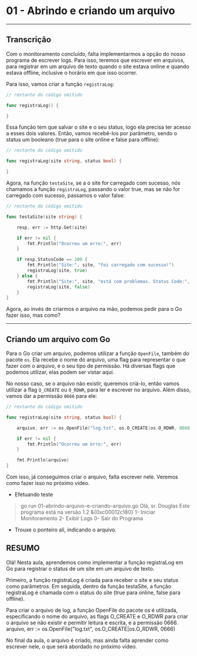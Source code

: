 # 01 - Abrindo e criando um arquivo

---

## Transcrição

Com o monitoramento concluído, falta implementarmos a opção do nosso programa de escrever logs. Para isso, teremos que escrever em arquivos, para registrar em um arquivo de texto quando o site estava online e quando estava offline, inclusive o horário em que isso ocorrer.

Para isso, vamos criar a função `registraLog`:

```go
// restante do código omitido

func registraLog() {

}
```

Essa função tem que salvar o site e o seu status, logo ela precisa ter acesso a esses dois valores. Então, vamos recebê-los por parâmetro, sendo o status um booleano (true para o site online e false para offline):

```go
// restante do código omitido

func registraLog(site string, status bool) {

}
```

Agora, na função `testaSite`, se a o site for carregado com sucesso, nós chamamos a função `registraLog`, passando o valor true, mas se não for carregado com sucesso, passamos o valor false:

```go
// restante do código omitido

func testaSite(site string) {

    resp, err := http.Get(site)

    if err != nil {
        fmt.Println("Ocorreu um erro:", err)
    }

    if resp.StatusCode == 200 {
        fmt.Println("Site:", site, "foi carregado com sucesso!")
        registraLog(site, true)
    } else {
        fmt.Println("Site:", site, "está com problemas. Status Code:", resp.StatusCode)
        registraLog(site, false)
    }
}
```

Agora, ao invés de criarmos o arquivo na mão, podemos pedir para o Go fazer isso, mas como?

---

## Criando um arquivo com Go

Para o Go criar um arquivo, podemos utilizar a função `OpenFile`, também do pacote `os`. Ela recebe o nome do arquivo, uma flag para representar o que fazer com o arquivo, e o seu tipo de permissão. Há diversas flags que podemos utilizar, elas podem ser vistar aqui.

No nosso caso, se o arquivo não existir, queremos criá-lo, então vamos utilizar a flag `O_CREATE` ou `O_RDWR`, para ler e escrever no arquivo. Além disso, vamos dar a permissão `0666` para ele:

```go
// restante do código omitido

func registraLog(site string, status bool) {

    arquivo, err := os.OpenFile("log.txt", os.O_CREATE|os.O_RDWR, 0666)

    if err != nil {
        fmt.Println("Ocorreu um erro:", err)
    }

    fmt.Println(arquivo)
}
```

Com isso, já conseguimos criar o arquivo, falta escrever nele. Veremos como fazer isso no próximo vídeo.





- Efetuando teste

>
> go run 01-abrindo-arquivo-e-criando-arquivo.go
Olá, sr. Douglas
Este programa está na versão 1.2
&{0xc00012c180}
1- Iniciar Monitoramento
2- Exibir Logs
0- Sair do Programa

- Trouxe o ponteiro ali, indicando o arquivo.



## RESUMO
Olá! Nesta aula, aprendemos como implementar a função registraLog em Go para registrar o status de um site em um arquivo de texto.

Primeiro, a função registraLog é criada para receber o site e seu status como parâmetros. Em seguida, dentro da função testaSite, a função registraLog é chamada com o status do site (true para online, false para offline).

Para criar o arquivo de log, a função OpenFile do pacote os é utilizada, especificando o nome do arquivo, as flags O_CREATE e O_RDWR para criar o arquivo se não existir e permitir leitura e escrita, e a permissão 0666.
    arquivo, err := os.OpenFile("log.txt", os.O_CREATE|os.O_RDWR, 0666)

No final da aula, o arquivo é criado, mas ainda falta aprender como escrever nele, o que será abordado no próximo vídeo.



